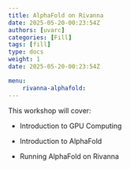 ```yaml
---
title: AlphaFold on Rivanna
date: 2025-05-20-00:23:54Z
authors: [uvarc]
categories: [Fill]
tags: [fill]
type: docs 
weight: 1 
date: 2025-05-20-00:23:54Z

menu: 
    rivanna-alphafold:
---
```


This workshop will cover: 

- Introduction to GPU Computing

- Introduction to AlphaFold

- Running AlphaFold on Rivanna 
